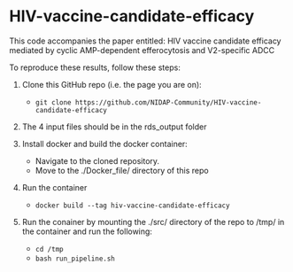 # HIV-vaccine-candidate-efficacy
This code accompanies the paper entitled: HIV vaccine candidate efficacy mediated by cyclic AMP-dependent efferocytosis and V2-specific ADCC

To reproduce these results, follow these steps:

1.  Clone this GitHub repo (i.e. the page you are on):
    * ```git clone https://github.com/NIDAP-Community/HIV-vaccine-candidate-efficacy```

2.  The 4 input files should be in the rds_output folder

3.  Install docker and build the docker container:
    * Navigate to the cloned repository. 
    * Move to the ./Docker_file/ directory of this repo

4.  Run the container
    * ```docker build --tag hiv-vaccine-candidate-efficacy```

5. Run the conainer by mounting the ./src/ directory of the repo to /tmp/ in the container and run the following:
    * ```cd /tmp```
    * ```bash run_pipeline.sh```

